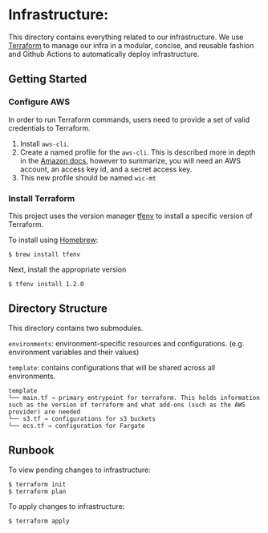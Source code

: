 # Infrastructure:
This directory contains everything related to our infrastructure. We use [Terraform](https://terraform.io) to manage our infra in a modular, concise, and reusable fashion and Github Actions to automatically deploy infrastructure.

## Getting Started

### Configure AWS
In order to run Terraform commands, users need to provide a set of valid credentials to Terraform.
1. Install `aws-cli`.
2. Create a named profile for the `aws-cli`. This is described more in depth in the [Amazon docs](https://docs.aws.amazon.com/cli/latest/userguide/cli-configure-profiles.html), however to summarize, you will need an AWS account, an access key id, and a secret access key.
3. This new profile should be named `wic-mt`

### Install Terraform
This project uses the version manager [tfenv](https://formulae.brew.sh/formula/tfenv) to install a specific version of Terraform.

To install using [Homebrew](https://brew.sh/):

```
$ brew install tfenv
```

Next, install the appropriate version

```
$ tfenv install 1.2.0
```

## Directory Structure
This directory contains two submodules.

`environments`: environment-specific resources and configurations. (e.g. environment variables and their values)

`template`: contains configurations that will be shared across all environments.

```
template
└── main.tf → primary entrypoint for terraform. This holds information such as the version of terraform and what add-ons (such as the AWS provider) are needed
└── s3.tf → configurations for s3 buckets
└── ecs.tf → configuration for Fargate
```
## Runbook
To view pending changes to infrastructure:

```
$ terraform init
$ terraform plan
```

To apply changes to infrastructure:

```
$ terraform apply
```
